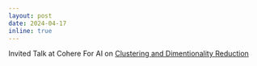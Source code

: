 ```yaml
---
layout: post
date: 2024-04-17
inline: true
---
```


Invited Talk at Cohere For AI on <a href="https://www.youtube.com/watch?v=qk6oRhAB1AU==" target="_blank">Clustering and Dimentionality Reduction</a>
